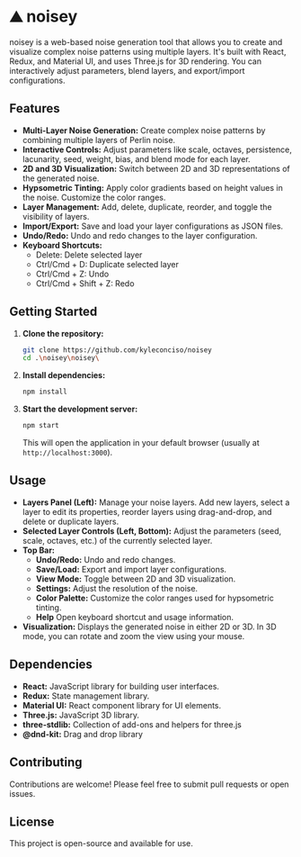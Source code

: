 # ⛰️ noisey

noisey is a web-based noise generation tool that allows you to create and visualize complex noise patterns using multiple layers. It's built with React, Redux, and Material UI, and uses Three.js for 3D rendering. You can interactively adjust parameters, blend layers, and export/import configurations.

## Features

- **Multi-Layer Noise Generation:** Create complex noise patterns by combining multiple layers of Perlin noise.
- **Interactive Controls:** Adjust parameters like scale, octaves, persistence, lacunarity, seed, weight, bias, and blend mode for each layer.
- **2D and 3D Visualization:** Switch between 2D and 3D representations of the generated noise.
- **Hypsometric Tinting:** Apply color gradients based on height values in the noise. Customize the color ranges.
- **Layer Management:** Add, delete, duplicate, reorder, and toggle the visibility of layers.
- **Import/Export:** Save and load your layer configurations as JSON files.
- **Undo/Redo:** Undo and redo changes to the layer configuration.
- **Keyboard Shortcuts:**
  - Delete: Delete selected layer
  - Ctrl/Cmd + D: Duplicate selected layer
  - Ctrl/Cmd + Z: Undo
  - Ctrl/Cmd + Shift + Z: Redo

## Getting Started

1.  **Clone the repository:**

    ```bash
    git clone https://github.com/kyleconciso/noisey
    cd .\noisey\noisey\
    ```

2.  **Install dependencies:**

    ```bash
    npm install
    ```

3.  **Start the development server:**

    ```bash
    npm start
    ```

    This will open the application in your default browser (usually at `http://localhost:3000`).

## Usage

- **Layers Panel (Left):** Manage your noise layers. Add new layers, select a layer to edit its properties, reorder layers using drag-and-drop, and delete or duplicate layers.
- **Selected Layer Controls (Left, Bottom):** Adjust the parameters (seed, scale, octaves, etc.) of the currently selected layer.
- **Top Bar:**
  - **Undo/Redo:** Undo and redo changes.
  - **Save/Load:** Export and import layer configurations.
  - **View Mode:** Toggle between 2D and 3D visualization.
  - **Settings:** Adjust the resolution of the noise.
  - **Color Palette:** Customize the color ranges used for hypsometric tinting.
  - **Help** Open keyboard shortcut and usage information.
- **Visualization:** Displays the generated noise in either 2D or 3D. In 3D mode, you can rotate and zoom the view using your mouse.

## Dependencies

- **React:** JavaScript library for building user interfaces.
- **Redux:** State management library.
- **Material UI:** React component library for UI elements.
- **Three.js:** JavaScript 3D library.
- **three-stdlib:** Collection of add-ons and helpers for three.js
- **@dnd-kit:** Drag and drop library

## Contributing

Contributions are welcome! Please feel free to submit pull requests or open issues.

## License

This project is open-source and available for use.
